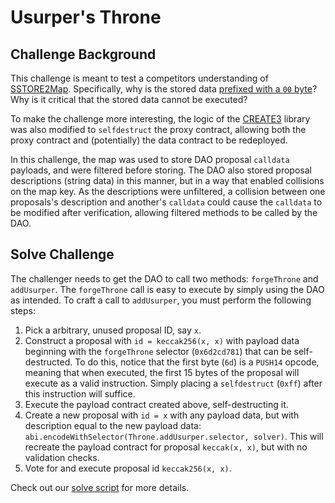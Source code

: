 # Usurper's Throne

## Challenge Background

This challenge is meant to test a competitors understanding of
[SSTORE2Map](https://github.com/0xsequence/sstore2/blob/0a28fe61b6e81de9a05b462a24b9f4ba8c70d5b7/contracts/SSTORE2Map.sol). Specifically, why is the stored data [prefixed with a `00` byte](https://github.com/0xsequence/sstore2/blob/0a28fe61b6e81de9a05b462a24b9f4ba8c70d5b7/contracts/SSTORE2Map.sol#L46)? Why is it critical that the stored data cannot be executed?

To make the challenge more interesting, the logic of the [CREATE3](https://github.com/0xsequence/create3) library was also modified to `selfdestruct` the proxy contract,
allowing both the proxy contract and (potentially) the data contract to be redeployed.

In this challenge, the map was used to store DAO proposal `calldata` payloads, and
were filtered before storing. The DAO also stored proposal descriptions (string data) in this manner, but in a way that enabled collisions on the map key. As the descriptions were unfiltered, a collision between one proposals's description and another's `calldata` could cause the `calldata` to be modified after verification, allowing filtered methods to be called by the DAO.

## Solve Challenge

The challenger needs to get the DAO to call two methods: `forgeThrone` and `addUsurper`. The `forgeThrone` call is easy to execute by simply using the DAO as intended. To craft a call to `addUsurper`, you must perform the following steps:
1. Pick a arbitrary, unused proposal ID, say `x`.
2. Construct a proposal with `id = keccak256(x, x)` with payload data beginning with the `forgeThrone` selector (`0x6d2cd781`) that can be self-destructed. To do this, notice that the first byte (`6d`) is a `PUSH14` opcode, meaning that when executed, the first 15 bytes of the proposal will execute as a valid instruction. Simply placing a `selfdestruct` (`0xff`) after this instruction will suffice.
3. Execute the payload contract created above, self-destructing it.
4. Create a new proposal with `id = x` with any payload data, but with description equal to the new payload data: `abi.encodeWithSelector(Throne.addUsurper.selector, solver)`. This will recreate the payload contract for proposal `keccak(x, x)`, but with no validation checks.
5. Vote for and execute proposal id `keccak256(x, x)`.

Check out our [solve script](./Solve.s.sol) for more details.
